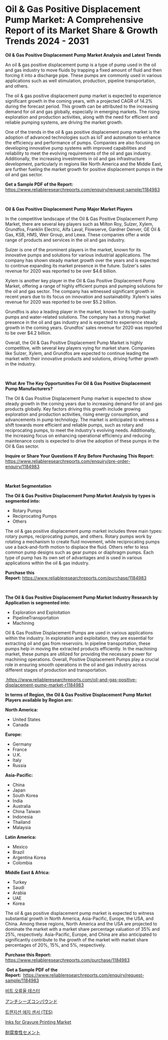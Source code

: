 <p><h1>Oil & Gas Positive Displacement Pump Market: A Comprehensive Report of its Market Share & Growth Trends 2024 - 2031</h1></p><p><strong>Oil & Gas Positive Displacement Pump Market Analysis and Latest Trends</strong></p>
<p><p>An oil & gas positive displacement pump is a type of pump used in the oil and gas industry to move fluids by trapping a fixed amount of fluid and then forcing it into a discharge pipe. These pumps are commonly used in various applications such as well stimulation, production, pipeline transportation, and others.</p><p>The oil & gas positive displacement pump market is expected to experience significant growth in the coming years, with a projected CAGR of 14.2% during the forecast period. This growth can be attributed to the increasing demand for oil and gas globally, especially in emerging markets. The rising exploration and production activities, along with the need for efficient and reliable pumping systems, are driving the market growth.</p><p>One of the trends in the oil & gas positive displacement pump market is the adoption of advanced technologies such as IoT and automation to enhance the efficiency and performance of pumps. Companies are also focusing on developing innovative pump systems with improved capabilities and reliability to meet the evolving requirements of the oil and gas industry. Additionally, the increasing investments in oil and gas infrastructure development, particularly in regions like North America and the Middle East, are further fueling the market growth for positive displacement pumps in the oil and gas sector.</p></p>
<p><strong>Get a Sample PDF of the Report:&nbsp;</strong> <a href="https://www.reliableresearchreports.com/enquiry/request-sample/1184983">https://www.reliableresearchreports.com/enquiry/request-sample/1184983</a></p>
<p>&nbsp;</p>
<p><strong>Oil & Gas Positive Displacement Pump Major Market Players</strong></p>
<p><p>In the competitive landscape of the Oil & Gas Positive Displacement Pump Market, there are several key players such as Milton Roy, Sulzer, Xylem, Grundfos, Franklin Electric, Alfa Laval, Flowserve, Gardner Denver, GE Oil & Gas, KSB, HMS, Weir Group, and Lewa. These companies offer a wide range of products and services in the oil and gas industry.</p><p>Sulzer is one of the prominent players in the market, known for its innovative pumps and solutions for various industrial applications. The company has shown steady market growth over the years and is expected to continue expanding its market presence in the future. Sulzer's sales revenue for 2020 was reported to be over $4.6 billion.</p><p>Xylem is another key player in the Oil & Gas Positive Displacement Pump Market, offering a range of highly efficient pumps and pumping solutions for the oil and gas sector. The company has witnessed significant growth in recent years due to its focus on innovation and sustainability. Xylem's sales revenue for 2020 was reported to be over $5.2 billion.</p><p>Grundfos is also a leading player in the market, known for its high-quality pumps and water-related solutions. The company has a strong market presence in the oil and gas industry and is expected to experience steady growth in the coming years. Grundfos' sales revenue for 2020 was reported to be over $4.2 billion.</p><p>Overall, the Oil & Gas Positive Displacement Pump Market is highly competitive, with several key players vying for market share. Companies like Sulzer, Xylem, and Grundfos are expected to continue leading the market with their innovative products and solutions, driving further growth in the industry.</p></p>
<p>&nbsp;</p>
<p><strong>What Are The Key Opportunities For Oil & Gas Positive Displacement Pump Manufacturers?</strong></p>
<p><p>The Oil & Gas Positive Displacement Pump market is expected to show steady growth in the coming years due to increasing demand for oil and gas products globally. Key factors driving this growth include growing exploration and production activities, rising energy consumption, and advancements in pump technology. The market is anticipated to witness a shift towards more efficient and reliable pumps, such as rotary and reciprocating pumps, to meet the industry's evolving needs. Additionally, the increasing focus on enhancing operational efficiency and reducing maintenance costs is expected to drive the adoption of these pumps in the Oil & Gas sector.</p></p>
<p><strong>Inquire or Share Your Questions If Any Before Purchasing This Report:</strong> <a href="https://www.reliableresearchreports.com/enquiry/pre-order-enquiry/1184983">https://www.reliableresearchreports.com/enquiry/pre-order-enquiry/1184983</a></p>
<p>&nbsp;</p>
<p><strong>Market Segmentation</strong></p>
<p><strong>The Oil & Gas Positive Displacement Pump Market Analysis by types is segmented into:</strong></p>
<p><ul><li>Rotary Pumps</li><li>Reciprocating Pumps</li><li>Others</li></ul></p>
<p><p>The oil & gas positive displacement pump market includes three main types: rotary pumps, reciprocating pumps, and others. Rotary pumps work by rotating a mechanism to create fluid movement, while reciprocating pumps use a back-and-forth motion to displace the fluid. Others refer to less common pump designs such as gear pumps or diaphragm pumps. Each type of pump has its own set of advantages and is used in various applications within the oil & gas industry.</p></p>
<p><strong>Purchase this Report:&nbsp;</strong><a href="https://www.reliableresearchreports.com/purchase/1184983">https://www.reliableresearchreports.com/purchase/1184983</a></p>
<p>&nbsp;</p>
<p><strong>The Oil & Gas Positive Displacement Pump Market Industry Research by Application is segmented into:</strong></p>
<p><ul><li>Exploration and Exploitation</li><li>PipelineTransportation</li><li>Machining</li></ul></p>
<p><p>Oil & Gas Positive Displacement Pumps are used in various applications within the industry. In exploration and exploitation, they are essential for extracting oil and gas from reservoirs. In pipeline transportation, these pumps help in moving the extracted products efficiently. In the machining market, these pumps are utilized for providing the necessary power for machining operations. Overall, Positive Displacement Pumps play a crucial role in ensuring smooth operations in the oil and gas industry across different stages of production and transportation.</p></p>
<p><a href="https://www.reliableresearchreports.com/oil-and-gas-positive-displacement-pump-market-r1184983">&nbsp;https://www.reliableresearchreports.com/oil-and-gas-positive-displacement-pump-market-r1184983</a></p>
<p><strong>In terms of Region, the Oil & Gas Positive Displacement Pump Market Players available by Region are:</strong></p>
<p>
    <p> <strong> North America: </strong>
        <ul>
            <li>United States</li>
            <li>Canada</li>
        </ul>
        </p> 
    <p> <strong> Europe: </strong>
        <ul>
            <li>Germany</li>
            <li>France</li>
            <li>U.K.</li>
            <li>Italy</li>
            <li>Russia</li>
        </ul>
        </p> 
    <p> <strong> Asia-Pacific: </strong>
        <ul>
            <li>China</li>
            <li>Japan</li>
            <li>South Korea</li>
            <li>India</li>
            <li>Australia</li>
            <li>China Taiwan</li>
            <li>Indonesia</li>
            <li>Thailand</li>
            <li>Malaysia</li>
        </ul>
        </p> 
    <p> <strong> Latin America: </strong>
        <ul>
            <li>Mexico</li>
            <li>Brazil</li>
            <li>Argentina Korea</li>
            <li>Colombia</li>
        </ul>
        </p> 
    <p> <strong> Middle East & Africa: </strong>
        <ul>
            <li>Turkey</li>
            <li>Saudi</li>
            <li>Arabia</li>
            <li>UAE</li>
            <li>Korea</li>
        </ul>
    </p>
    </p>
<p><p>The oil & gas positive displacement pump market is expected to witness substantial growth in North America, Asia-Pacific, Europe, the USA, and China. Among these regions, North America and the USA are projected to dominate the market with a market share percentage valuation of 35% and 25%, respectively. Asia-Pacific, Europe, and China are also anticipated to significantly contribute to the growth of the market with market share percentages of 20%, 15%, and 5%, respectively.</p></p>
<p><strong>Purchase this Report: </strong><a href="https://www.reliableresearchreports.com/purchase/1184983">https://www.reliableresearchreports.com/purchase/1184983</a></p>
<p>&nbsp;<strong>Get a Sample PDF of the Report:&nbsp;&nbsp;</strong><a href="https://www.reliableresearchreports.com/enquiry/request-sample/1184983">https://www.reliableresearchreports.com/enquiry/request-sample/1184983</a></p>
<p><strong></strong></p>
<p><p><a href="https://github.com/plelbej847484502/Market-Research-Report-List-2/blob/main/5939471118358.md">비트 오류율 테스터</a></p><p><a href="https://github.com/SarahFahey88/Market-Research-Report-List-2/blob/main/5167808112991.md">アンチシーズコンパウンド</a></p><p><a href="https://github.com/brainlyez1/Market-Research-Report-List-1/blob/main/5767123110688.md">트랜지션 에지 센서 (TES)</a></p><p><a href="https://github.com/sofayahoo2023/Market-Research-Report-List-4/blob/main/inks-for-gravure-printing-market.md">Inks for Gravure Printing Market</a></p><p><a href="https://github.com/mathieurico66/Market-Research-Report-List-2/blob/main/6530566112990.md">耐腐食性セメント</a></p></p>